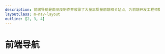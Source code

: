 ```yaml
---
description: 前端导航是由茂茂制作并收录了大量高质量前端相关站点，为前端开发工程师提供最简单便捷的网址导航服务
layoutClass: m-nav-layout
outline: [2, 3, 4]
---
```


<script setup>
import { NAV_DATA } from '../../nav/data'
</script>
<style src="../../nav/index.scss"></style>

# 前端导航

<MNavLinks v-for="{title, items} in NAV_DATA" :title="title" :items="items"/>
